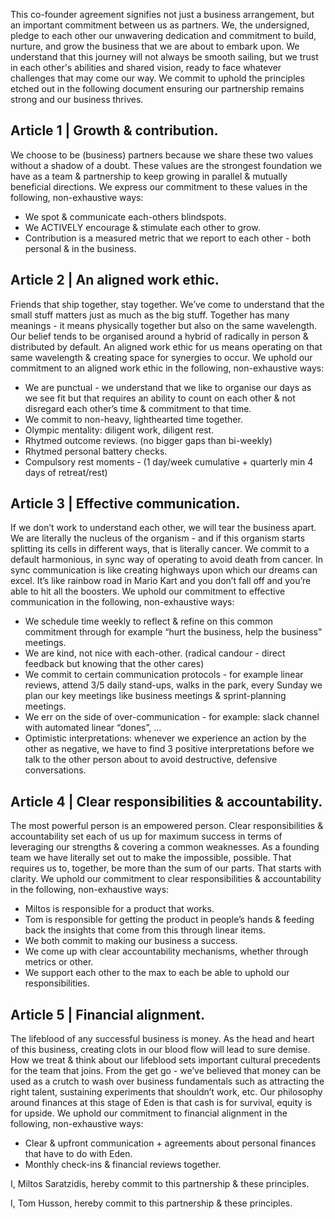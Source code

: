 This co-founder agreement signifies not just a business arrangement, but an important commitment between us as partners. We, the undersigned, pledge to each other our unwavering dedication and commitment to build, nurture, and grow the business that we are about to embark upon. We understand that this journey will not always be smooth sailing, but we trust in each other's abilities and shared vision, ready to face whatever challenges that may come our way. We commit to uphold the principles etched out in the following document ensuring our partnership remains strong and our business thrives.

## Article 1 | Growth & contribution.

We choose to be (business) partners because we share these two values without a shadow of a doubt. These values are the strongest foundation we have as a team & partnership to keep growing in parallel & mutually beneficial directions. We express our commitment to these values in the following, non-exhaustive ways:

- We spot & communicate each-others blindspots.
- We ACTIVELY encourage & stimulate each other to grow.
- Contribution is a measured metric that we report to each other - both personal & in the business.

## Article 2 | An aligned work ethic.

Friends that ship together, stay together. We’ve come to understand that the small stuff matters just as much as the big stuff. Together has many meanings - it means physically together but also on the same wavelength. Our belief tends to be organised around a hybrid of radically in person & distributed by default. An aligned work ethic for us means operating on that same wavelength & creating space for synergies to occur. We uphold our commitment to an aligned work ethic in the following, non-exhaustive ways:

- We are punctual - we understand that we like to organise our days as we see fit but that requires an ability to count on each other & not disregard each other’s time & commitment to that time.
- We commit to non-heavy, lighthearted time together.
- Olympic mentality: diligent work, diligent rest.
- Rhytmed outcome reviews. (no bigger gaps than bi-weekly)
- Rhytmed personal battery checks.
- Compulsory rest moments - (1 day/week cumulative + quarterly min 4 days of retreat/rest)

## Article 3 | Effective communication.

If we don’t work to understand each other, we will tear the business apart. We are literally the nucleus of the organism - and if this organism starts splitting its cells in different ways, that is literally cancer. We commit to a default harmonious, in sync way of operating to avoid death from cancer. In sync communication is like creating highways upon which our dreams can excel. It’s like rainbow road in Mario Kart and you don’t fall off and you’re able to hit all the boosters. We uphold our commitment to effective communication in the following, non-exhaustive ways:

- We schedule time weekly to reflect & refine on this common commitment through for example “hurt the business, help the business” meetings.
- We are kind, not nice with each-other. (radical candour - direct feedback but knowing that the other cares)
- We commit to certain communication protocols - for example linear reviews, attend 3/5 daily stand-ups, walks in the park, every Sunday we plan our key meetings like business meetings & sprint-planning meetings.
- We err on the side of over-communication - for example: slack channel with automated linear “dones”, …
- Optimistic interpretations: whenever we experience an action by the other as negative, we have to find 3 positive interpretations before we talk to the other person about to avoid destructive, defensive conversations.

  

## Article 4 | Clear responsibilities & accountability.

The most powerful person is an empowered person. Clear responsibilities & accountability set each of us up for maximum success in terms of leveraging our strengths & covering a common weaknesses. As a founding team we have literally set out to make the impossible, possible. That requires us to, together, be more than the sum of our parts. That starts with clarity. We uphold our commitment to clear responsibilities & accountability in the following, non-exhaustive ways:

- Miltos is responsible for a product that works.
- Tom is responsible for getting the product in people’s hands & feeding back the insights that come from this through linear items.
- We both commit to making our business a success.
- We come up with clear accountability mechanisms, whether through metrics or other.
- We support each other to the max to each be able to uphold our responsibilities.

## Article 5 | Financial alignment.

The lifeblood of any successful business is money. As the head and heart of this business, creating clots in our blood flow will lead to sure demise. How we treat & think about our lifeblood sets important cultural precedents for the team that joins. From the get go - we’ve believed that money can be used as a crutch to wash over business fundamentals such as attracting the right talent, sustaining experiments that shouldn’t work, etc. Our philosophy around finances at this stage of Eden is that cash is for survival, equity is for upside. We uphold our commitment to financial alignment in the following, non-exhaustive ways:

- Clear & upfront communication + agreements about personal finances that have to do with Eden.
- Monthly check-ins & financial reviews together.

  

  

I, Miltos Saratzidis, hereby commit to this partnership & these principles.

I, Tom Husson, hereby commit to this partnership & these principles.